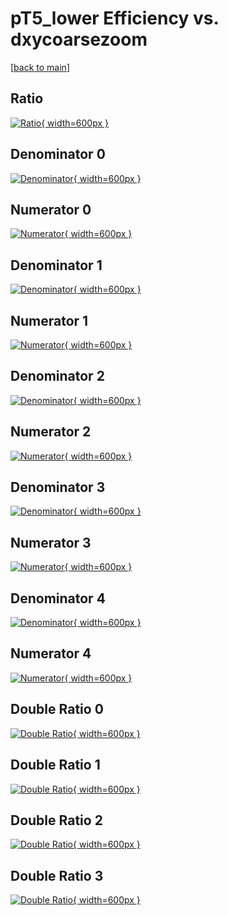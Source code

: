 # pT5_lower Efficiency vs. dxycoarsezoom

[[back to main](./)]



## Ratio

[![Ratio](../mtv/var/pT5_lower_vtr_11_1_eff_dxycoarsezoom.png){ width=600px }](../mtv/var/pT5_lower_vtr_11_1_eff_dxycoarsezoom.pdf)

## Denominator 0

[![Denominator](../mtv/den/pT5_lower_vtr_11_1_eff_dxycoarsezoom_den0.png){ width=600px }](../mtv/den/pT5_lower_vtr_11_1_eff_dxycoarsezoom_den0.pdf)

## Numerator 0

[![Numerator](../mtv/num/pT5_lower_vtr_11_1_eff_dxycoarsezoom_num0.png){ width=600px }](../mtv/num/pT5_lower_vtr_11_1_eff_dxycoarsezoom_num0.pdf)

## Denominator 1

[![Denominator](../mtv/den/pT5_lower_vtr_11_1_eff_dxycoarsezoom_den1.png){ width=600px }](../mtv/den/pT5_lower_vtr_11_1_eff_dxycoarsezoom_den1.pdf)

## Numerator 1

[![Numerator](../mtv/num/pT5_lower_vtr_11_1_eff_dxycoarsezoom_num1.png){ width=600px }](../mtv/num/pT5_lower_vtr_11_1_eff_dxycoarsezoom_num1.pdf)

## Denominator 2

[![Denominator](../mtv/den/pT5_lower_vtr_11_1_eff_dxycoarsezoom_den2.png){ width=600px }](../mtv/den/pT5_lower_vtr_11_1_eff_dxycoarsezoom_den2.pdf)

## Numerator 2

[![Numerator](../mtv/num/pT5_lower_vtr_11_1_eff_dxycoarsezoom_num2.png){ width=600px }](../mtv/num/pT5_lower_vtr_11_1_eff_dxycoarsezoom_num2.pdf)

## Denominator 3

[![Denominator](../mtv/den/pT5_lower_vtr_11_1_eff_dxycoarsezoom_den3.png){ width=600px }](../mtv/den/pT5_lower_vtr_11_1_eff_dxycoarsezoom_den3.pdf)

## Numerator 3

[![Numerator](../mtv/num/pT5_lower_vtr_11_1_eff_dxycoarsezoom_num3.png){ width=600px }](../mtv/num/pT5_lower_vtr_11_1_eff_dxycoarsezoom_num3.pdf)

## Denominator 4

[![Denominator](../mtv/den/pT5_lower_vtr_11_1_eff_dxycoarsezoom_den4.png){ width=600px }](../mtv/den/pT5_lower_vtr_11_1_eff_dxycoarsezoom_den4.pdf)

## Numerator 4

[![Numerator](../mtv/num/pT5_lower_vtr_11_1_eff_dxycoarsezoom_num4.png){ width=600px }](../mtv/num/pT5_lower_vtr_11_1_eff_dxycoarsezoom_num4.pdf)

## Double Ratio 0

[![Double Ratio](../mtv/ratio/pT5_lower_vtr_11_1_eff_dxycoarsezoom_ratio0.png){ width=600px }](../mtv/ratio/pT5_lower_vtr_11_1_eff_dxycoarsezoom_ratio0.pdf)

## Double Ratio 1

[![Double Ratio](../mtv/ratio/pT5_lower_vtr_11_1_eff_dxycoarsezoom_ratio1.png){ width=600px }](../mtv/ratio/pT5_lower_vtr_11_1_eff_dxycoarsezoom_ratio1.pdf)

## Double Ratio 2

[![Double Ratio](../mtv/ratio/pT5_lower_vtr_11_1_eff_dxycoarsezoom_ratio2.png){ width=600px }](../mtv/ratio/pT5_lower_vtr_11_1_eff_dxycoarsezoom_ratio2.pdf)

## Double Ratio 3

[![Double Ratio](../mtv/ratio/pT5_lower_vtr_11_1_eff_dxycoarsezoom_ratio3.png){ width=600px }](../mtv/ratio/pT5_lower_vtr_11_1_eff_dxycoarsezoom_ratio3.pdf)

